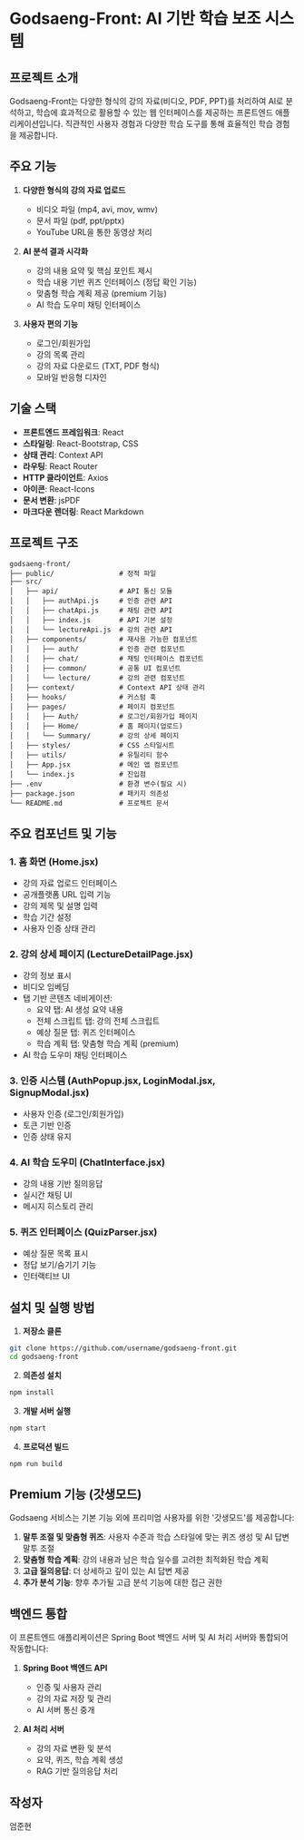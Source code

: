 # Godsaeng-Front: AI 기반 학습 보조 시스템

## 프로젝트 소개
Godsaeng-Front는 다양한 형식의 강의 자료(비디오, PDF, PPT)를 처리하여 AI로 분석하고, 학습에 효과적으로 활용할 수 있는 웹 인터페이스를 제공하는 프론트엔드 애플리케이션입니다. 직관적인 사용자 경험과 다양한 학습 도구를 통해 효율적인 학습 경험을 제공합니다.

## 주요 기능
1. **다양한 형식의 강의 자료 업로드**
   - 비디오 파일 (mp4, avi, mov, wmv)
   - 문서 파일 (pdf, ppt/pptx)
   - YouTube URL을 통한 동영상 처리

2. **AI 분석 결과 시각화**
   - 강의 내용 요약 및 핵심 포인트 제시
   - 학습 내용 기반 퀴즈 인터페이스 (정답 확인 기능)
   - 맞춤형 학습 계획 제공 (premium 기능)
   - AI 학습 도우미 채팅 인터페이스

3. **사용자 편의 기능**
   - 로그인/회원가입
   - 강의 목록 관리
   - 강의 자료 다운로드 (TXT, PDF 형식)
   - 모바일 반응형 디자인

## 기술 스택

- **프론트엔드 프레임워크**: React
- **스타일링**: React-Bootstrap, CSS
- **상태 관리**: Context API
- **라우팅**: React Router
- **HTTP 클라이언트**: Axios
- **아이콘**: React-Icons
- **문서 변환**: jsPDF
- **마크다운 렌더링**: React Markdown

## 프로젝트 구조
```
godsaeng-front/
├── public/                # 정적 파일
├── src/
│   ├── api/               # API 통신 모듈
│   │   ├── authApi.js     # 인증 관련 API
│   │   ├── chatApi.js     # 채팅 관련 API
│   │   ├── index.js       # API 기본 설정
│   │   └── lectureApi.js  # 강의 관련 API
│   ├── components/        # 재사용 가능한 컴포넌트
│   │   ├── auth/          # 인증 관련 컴포넌트
│   │   ├── chat/          # 채팅 인터페이스 컴포넌트
│   │   ├── common/        # 공통 UI 컴포넌트
│   │   └── lecture/       # 강의 관련 컴포넌트
│   ├── context/           # Context API 상태 관리
│   ├── hooks/             # 커스텀 훅
│   ├── pages/             # 페이지 컴포넌트
│   │   ├── Auth/          # 로그인/회원가입 페이지
│   │   ├── Home/          # 홈 페이지(업로드)
│   │   └── Summary/       # 강의 상세 페이지
│   ├── styles/            # CSS 스타일시트
│   ├── utils/             # 유틸리티 함수
│   ├── App.jsx            # 메인 앱 컴포넌트
│   └── index.js           # 진입점
├── .env                   # 환경 변수(필요 시)
├── package.json           # 패키지 의존성
└── README.md              # 프로젝트 문서
```

## 주요 컴포넌트 및 기능

### 1. 홈 화면 (Home.jsx)
- 강의 자료 업로드 인터페이스
- 공개플랫폼 URL 입력 기능
- 강의 제목 및 설명 입력
- 학습 기간 설정
- 사용자 인증 상태 관리

### 2. 강의 상세 페이지 (LectureDetailPage.jsx)
- 강의 정보 표시
- 비디오 임베딩
- 탭 기반 콘텐츠 네비게이션:
  - 요약 탭: AI 생성 요약 내용
  - 전체 스크립트 탭: 강의 전체 스크립트
  - 예상 질문 탭: 퀴즈 인터페이스
  - 학습 계획 탭: 맞춤형 학습 계획 (premium)
- AI 학습 도우미 채팅 인터페이스

### 3. 인증 시스템 (AuthPopup.jsx, LoginModal.jsx, SignupModal.jsx)
- 사용자 인증 (로그인/회원가입)
- 토큰 기반 인증
- 인증 상태 유지

### 4. AI 학습 도우미 (ChatInterface.jsx)
- 강의 내용 기반 질의응답
- 실시간 채팅 UI
- 메시지 히스토리 관리

### 5. 퀴즈 인터페이스 (QuizParser.jsx)
- 예상 질문 목록 표시
- 정답 보기/숨기기 기능
- 인터랙티브 UI

## 설치 및 실행 방법

1. **저장소 클론**
```bash
git clone https://github.com/username/godsaeng-front.git
cd godsaeng-front
```

2. **의존성 설치**
```bash
npm install
```

3. **개발 서버 실행**
```bash
npm start
```

4. **프로덕션 빌드**
```bash
npm run build
```

## Premium 기능 (갓생모드)

Godsaeng 서비스는 기본 기능 외에 프리미엄 사용자를 위한 '갓생모드'를 제공합니다:

1. **말투 조절 및 맞춤형 퀴즈**: 사용자 수준과 학습 스타일에 맞는 퀴즈 생성 및 AI 답변 말투 조절
2. **맞춤형 학습 계획**: 강의 내용과 남은 학습 일수를 고려한 최적화된 학습 계획
3. **고급 질의응답**: 더 상세하고 깊이 있는 AI 답변 제공
4. **추가 분석 기능**: 향후 추가될 고급 분석 기능에 대한 접근 권한

## 백엔드 통합

이 프론트엔드 애플리케이션은 Spring Boot 백엔드 서버 및 AI 처리 서버와 통합되어 작동합니다:

1. **Spring Boot 백엔드 API**
   - 인증 및 사용자 관리
   - 강의 자료 저장 및 관리
   - AI 서버 통신 중개

2. **AI 처리 서버**
   - 강의 자료 변환 및 분석
   - 요약, 퀴즈, 학습 계획 생성
   - RAG 기반 질의응답 처리

## 작성자
엄준현
